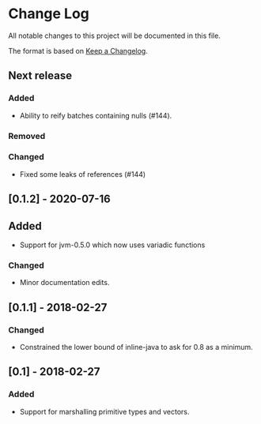 # Change Log

All notable changes to this project will be documented in this file.

The format is based on [Keep a Changelog](http://keepachangelog.com/).

## Next release

### Added

* Ability to reify batches containing nulls (#144).

### Removed

### Changed

* Fixed some leaks of references (#144)

## [0.1.2] - 2020-07-16

## Added

* Support for jvm-0.5.0 which now uses variadic functions

### Changed

* Minor documentation edits.

## [0.1.1] - 2018-02-27

### Changed

* Constrained the lower bound of inline-java to ask for 0.8 as a minimum.

## [0.1] - 2018-02-27

### Added

* Support for marshalling primitive types and vectors.
